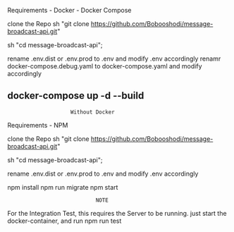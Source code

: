 Requirements 
    - Docker
    - Docker Compose

clone the Repo
    sh "git clone https://github.com/Bobooshodi/message-broadcast-api.git"

 sh "cd message-broadcast-api";

rename .env.dist or .env.prod to .env and modify .env accordingly
renamr docker-compose.debug.yaml to docker-compose.yaml and modify accordingly

 docker-compose up -d --build
 ------------------------------------------------------------------------------------------

                        Without Docker
 Requirements
    - NPM

clone the Repo
    sh "git clone https://github.com/Bobooshodi/message-broadcast-api.git"

 sh "cd message-broadcast-api";

 rename .env.dist or .env.prod to .env and modify .env accordingly

 npm install
 npm run migrate
 npm start



                                NOTE
For the Integration Test, this requires the Server to be running. just start the docker-container, and run npm run test